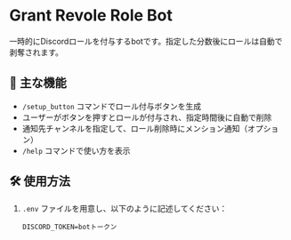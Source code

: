 # Grant Revole Role Bot

一時的にDiscordロールを付与するbotです。指定した分数後にロールは自動で剥奪されます。

## 🔧 主な機能

- `/setup_button` コマンドでロール付与ボタンを生成
- ユーザーがボタンを押すとロールが付与され、指定時間後に自動で削除
- 通知先チャンネルを指定して、ロール削除時にメンション通知（オプション）
- `/help` コマンドで使い方を表示

## 🛠 使用方法

1. `.env` ファイルを用意し、以下のように記述してください：

   ```env
   DISCORD_TOKEN=botトークン
